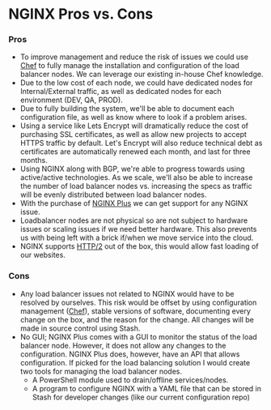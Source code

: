 # NGINX Pros vs. Cons


### Pros

- To improve management and reduce the risk of issues we could use [Chef](https://chef.io/) to fully manage the installation and configuration of the load balancer nodes. We can leverage our existing in-house Chef knowledge.
- Due to the low cost of each node, we could have dedicated nodes for Internal/External traffic, as well as dedicated nodes for each environment (DEV, QA, PROD).
- Due to fully building the system, we'll be able to document each configuration file, as well as know where to look if a problem arises.
- Using a service like Lets Encrypt will dramatically reduce the cost of purchasing SSL certificates, as well as allow new projects to accept HTTPS traffic by default. Let's Encrypt will also reduce technical debt as certificates are automatically renewed each month, and last for three months.
- Using NGINX along with BGP, we're able to progress towards using active/active technologies. As we scale, we'll also be able to increase the number of load balancer nodes vs. increasing the specs as traffic will be evenly distributed between load balancer nodes.
- With the purchase of [NGINX Plus](https://www.nginx.com/products/pricing/) we can get support for any NGINX issue.
- Loadbalancer nodes are not physical so are not subject to hardware issues or scaling issues if we need better hardware. This also prevents us with being left with a brick if/when we move service into the cloud.
- NGINX supports [HTTP/2](https://www.cloudflare.com/http2/) out of the box, this would allow fast loading of our websites.


### Cons

- Any load balancer issues not related to NGINX would have to be resolved by ourselves. This risk would be offset by using configuration management ([Chef](https://www.chef.io/)), stable versions of software, documenting every change on the box, and the reason for the change. All changes will be made in source control using Stash.
- No GUI; NGINX Plus comes with a GUI to monitor the status of the load balancer node. However, it does not allow any changes to the configuration. NGINX Plus does, however, have an API that allows configuration. If picked for the load balancing solution I would create two tools for managing the load balancer nodes.
  - A PowerShell module used to drain/offline services/nodes.
  - A program to configure NGINX with a YAML file that can be stored in Stash for developer changes (like our current configuration repo)
